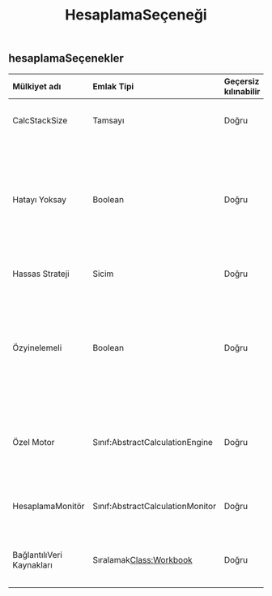 ﻿---
title: HesaplamaSeçeneği
second_title: Aspose.Cells Cloud Documen
type: docs
url: /tr/specification/model/calculationoptions/
description: "Aspose.Cells Bulut modeli spesifikasyonu: CalculationOptions. Açma, oluşturma, düzenleme, bölme, birleştirme, karşılaştırma ve dönüştürme gibi özelliklerle Excel ve diğer elektronik tablo belgelerini zahmetsizce yönetin"
weight: 50
---
## **hesaplamaSeçenekler**

 

| Mülkiyet adı| Emlak Tipi| Geçersiz kılınabilir| Sadece oku| Varsayılan değer| Tanım|
|:- |:- |:- |:- |:- |:- |
| CalcStackSize| Tamsayı| Doğru| YANLIŞ|| Hücreleri yinelemeli olarak hesaplamak için yığın boyutunu belirtir.|
| Hatayı Yoksay| Boolean| Doğru| YANLIŞ|| Formüller hesaplanırken karşılaşılan hataların göz ardı edilip edilmeyeceğini belirtir. Hata, desteklenmeyen işlev, harici bağlantılar vb. olabilir. Varsayılan değer true'dur.|
| Hassas Strateji| Sicim| Doğru| YANLIŞ|| Hesaplamanın kesinliğini işleme stratejisini belirtir.|
| Özyinelemeli| Boolean| Doğru| YANLIŞ||Bir hücre hesaplanırken bağımlı hücrelerin yinelemeli olarak hesaplanıp hesaplanmayacağını ve bunun diğer hücrelere bağlı olup olmadığını belirtir. Varsayılan değer doğrudur.|
| Özel Motor| Sınıf:AbstractCalculationEngine| Doğru| YANLIŞ|| Aspose.Cells numaralı varsayılan hesaplama motorunu genişletmek için özel formül hesaplama motoru.|
| HesaplamaMonitör| Sınıf:AbstractCalculationMonitor| Doğru| YANLIŞ|| Kullanıcının formül hesaplamasının ilerlemesini izlemesini sağlayan monitör.|
| BağlantılıVeri Kaynakları|Sıralamak<Class:Workbook> | Doğru| YANLIŞ|| Formüllerde kullanılan dış bağlantılara ilişkin veri kaynaklarını belirtir.|

